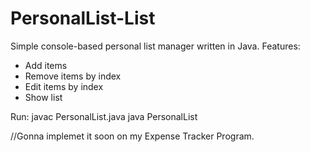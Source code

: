 # PersonalList-List
Simple console-based personal list manager written in Java.
Features:
- Add items
- Remove items by index
- Edit items by index
- Show list

Run: 
javac PersonalList.java
java PersonalList

//Gonna implemet it soon on my Expense Tracker Program.
